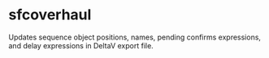 # sfcoverhaul
Updates sequence object positions, names, pending confirms expressions,  and delay expressions in DeltaV export file.
